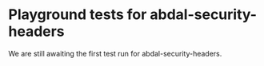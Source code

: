 # Playground tests for abdal-security-headers
We are still awaiting the first test run for abdal-security-headers.
